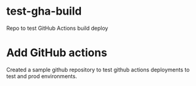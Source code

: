 # test-gha-build
Repo to test GitHub Actions build deploy

# Add GitHub actions

Created a sample github repository to test github actions deployments to test and prod environments.

